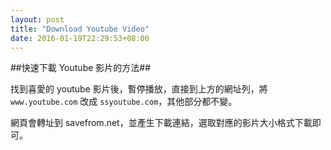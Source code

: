```yaml
---
layout: post
title: "Download Youtube Video"
date: 2016-01-19T22:29:53+08:00
---
```


##快速下載 Youtube 影片的方法##

找到喜愛的 youtube 影片後，暫停播放，直接到上方的網址列，將 `www.youtube.com` 改成 `ssyoutube.com`，其他部分都不變。


網頁會轉址到 savefrom.net，並產生下載連結，選取對應的影片大小格式下載即可。